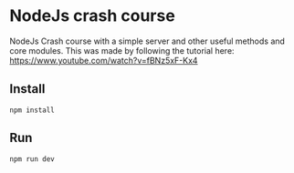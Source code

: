 # NodeJs crash course
NodeJs Crash course with a simple server and other useful methods and core modules.
This was made by following the tutorial here: 
https://www.youtube.com/watch?v=fBNz5xF-Kx4

## Install
`npm install`

## Run
`npm run dev`
